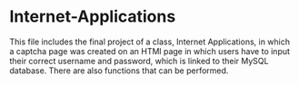 # Internet-Applications

This file includes the final project of a class, Internet Applications, in which a captcha page was created on an HTMl page 
in which users have to input their correct username and password, which is linked to their MySQL database. There are also 
functions that can be performed. 
